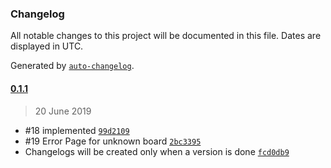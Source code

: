 ### Changelog

All notable changes to this project will be documented in this file. Dates are displayed in UTC.

Generated by [`auto-changelog`](https://github.com/CookPete/auto-changelog).

#### [0.1.1](https://github.com/egde/retro/compare/0.1.1...0.1.1)

> 20 June 2019

- #18 implemented [`99d2109`](https://github.com/egde/retro/commit/99d2109199363670527d756d9eff06d5a68454c0)
- #19 Error Page for unknown board [`2bc3395`](https://github.com/egde/retro/commit/2bc33952d0b41f555a3cb6cdfc1e23d741aefa11)
- Changelogs will be created only when a version is done [`fcd0db9`](https://github.com/egde/retro/commit/fcd0db96a663e19a813c88534b70572668b1953c)

